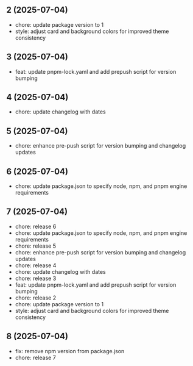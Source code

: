 ## 2 (2025-07-04)

- chore: update package version to 1
- style: adjust card and background colors for improved theme consistency

## 3 (2025-07-04)

- feat: update pnpm-lock.yaml and add prepush script for version bumping

## 4 (2025-07-04)

- chore: update changelog with dates

## 5 (2025-07-04)

- chore: enhance pre-push script for version bumping and changelog updates

## 6 (2025-07-04)

- chore: update package.json to specify node, npm, and pnpm engine requirements

## 7 (2025-07-04)

- chore: release 6
- chore: update package.json to specify node, npm, and pnpm engine requirements
- chore: release 5
- chore: enhance pre-push script for version bumping and changelog updates
- chore: release 4
- chore: update changelog with dates
- chore: release 3
- feat: update pnpm-lock.yaml and add prepush script for version bumping
- chore: release 2
- chore: update package version to 1
- style: adjust card and background colors for improved theme consistency

## 8 (2025-07-04)

- fix: remove npm version from package.json
- chore: release 7
